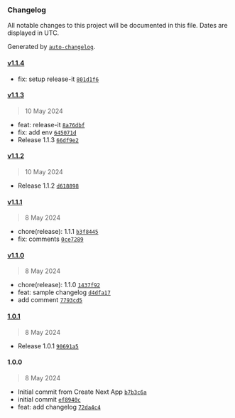 ### Changelog

All notable changes to this project will be documented in this file. Dates are displayed in UTC.

Generated by [`auto-changelog`](https://github.com/CookPete/auto-changelog).

#### [v1.1.4](https://github.com/fauzannurhikmah/fastapi/compare/v1.1.3...v1.1.4)

- fix: setup release-it [`801d1f6`](https://github.com/fauzannurhikmah/fastapi/commit/801d1f6433547048237eb8b1fd0094e99f16a4f2)

#### [v1.1.3](https://github.com/fauzannurhikmah/fastapi/compare/v1.1.2...v1.1.3)

> 10 May 2024

- feat: release-it [`8a76dbf`](https://github.com/fauzannurhikmah/fastapi/commit/8a76dbfe87a57c7f8d3f74799e66a94a1e2836b2)
- fix: add env [`645071d`](https://github.com/fauzannurhikmah/fastapi/commit/645071df9f998f02b9d83230084f2b53da5f3ffa)
- Release 1.1.3 [`66df9e2`](https://github.com/fauzannurhikmah/fastapi/commit/66df9e2811319453632fbdab3dd7d4363c3f4b6c)

#### [v1.1.2](https://github.com/fauzannurhikmah/fastapi/compare/v1.1.1...v1.1.2)

> 10 May 2024

- Release 1.1.2 [`d618898`](https://github.com/fauzannurhikmah/fastapi/commit/d618898e7910d140fa64efdd86264e799a451888)

#### [v1.1.1](https://github.com/fauzannurhikmah/fastapi/compare/v1.1.0...v1.1.1)

> 8 May 2024

- chore(release): 1.1.1 [`b3f8445`](https://github.com/fauzannurhikmah/fastapi/commit/b3f8445f3aa70d608efd489a24157cdedc8b43cc)
- fix: comments [`0ce7289`](https://github.com/fauzannurhikmah/fastapi/commit/0ce72892bee7a945c7e79a6efd646aefd24ccd6d)

#### [v1.1.0](https://github.com/fauzannurhikmah/fastapi/compare/1.0.1...v1.1.0)

> 8 May 2024

- chore(release): 1.1.0 [`1437f92`](https://github.com/fauzannurhikmah/fastapi/commit/1437f920619a34e620ca0bd880da145d0a7a9bd7)
- feat: sample changelog [`d4dfa17`](https://github.com/fauzannurhikmah/fastapi/commit/d4dfa17bda814c566105186734db565e413cdf6b)
- add comment [`7793cd5`](https://github.com/fauzannurhikmah/fastapi/commit/7793cd507c62e6cebc76521ec3f4c001ad65d691)

#### [1.0.1](https://github.com/fauzannurhikmah/fastapi/compare/1.0.0...1.0.1)

> 8 May 2024

- Release 1.0.1 [`90691a5`](https://github.com/fauzannurhikmah/fastapi/commit/90691a58fca299fe87db55cd6b4c04ae38e03e6b)

#### 1.0.0

> 8 May 2024

- Initial commit from Create Next App [`b7b3c6a`](https://github.com/fauzannurhikmah/fastapi/commit/b7b3c6ac9bcb23c2ca73ede2c25dfb81afe13e1d)
- initial commit [`ef8940c`](https://github.com/fauzannurhikmah/fastapi/commit/ef8940c551b641e246be895c9c57e963df28a40d)
- feat: add changelog [`72da4c4`](https://github.com/fauzannurhikmah/fastapi/commit/72da4c488d849624368d73b9945b0873073012e5)
